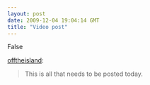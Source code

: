 ```yaml
---
layout: post
date: 2009-12-04 19:04:14 GMT
title: "Video post"
---
```

False

<p><a href="http://www.offtheisland.com/post/269246605/this-is-all-that-needs-to-be-posted-today">offtheisland</a>:</p>&#13;
<blockquote>&#13;
<p>This is all that needs to be posted today.</p>&#13;
</blockquote>&#13;
 